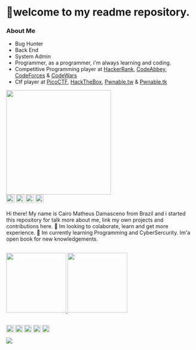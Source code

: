 # 👋welcome to my readme repository.
### About Me

- Bug Hunter
- Back End
- System Admin
- Programmer, as a programmer, i'm always learning and coding.
- Competitive Programming player at <a href="https://www.hackerrank.com/matheusreisd?h_r=internal-search&hr_r=1">HackerRank</a>, <a href="#">CodeAbbey</a>, <a href="https://codeforces.com/profile/caiteteuz">CodeForces</a> &  <a href="#">CodeWars</a>
- Ctf player at <a href="https://picoctf.org/">PicoCTF</a>, <a href="#">HackTheBox</a>,  <a href="#">Pwnable.tw</a> &  <a href="#">Pwnable.tk</a>

[comment]: <> (GIF_OF_MY_FAVORITE_MOVIE_OR_ANIME_)
<div>
<img height="280em" src="https://github.com/matheusreisd/matheusreisd/blob/main/profile_assets/giphy1.gif">
</div>

[comment]: <> (SOCIAL)
<div style="display: inline_block">
<a href="https://mail.google.com/mail/u/0/#inbox?compose=CllgCHrhTrrkcsjcKWlchvpdjMjWWlhRWGbNhVwLqPsrlXPfVktnMhrpTVPlvxLlKTRCSKjNdwL"><img align="center" alt="matheus.reis344512@gmail.com" height=22" src="https://img.shields.io/badge/Gmail-D14836?style=for-the-badge&logo=gmail&logoColor=white"></a>
<a href="https://www.linkedin.com/in/cairo-matheus-5a5539205/"><img align="center" height=22" src="https://img.shields.io/badge/LinkedIn-0077B5?style=for-the-badge&logo=linkedin&logoColor=white"></a>
<a href="#"><img align="center" height=22" src="https://img.shields.io/badge/Reddit-FF4500?style=for-the-badge&logo=reddit&logoColor=white"></a>
<a href="https://github.com/matheusreisd"><img align="center" alt="https://github.com/matheusreisd" height=22" src="https://img.shields.io/badge/GitHub-100000?style=for-the-badge&logo=github&logoColor=white"></a>
</div>

####
Hi there! My name is Cairo Matheus Damasceno from Brazil
and i started this repository for talk more about me, link
my own projects and contributions here. 👀 Im looking to colaborate,
learn and get more experience. 🌱 Im currently learning Programming
and CyberSercurity. Im'a open book for new knowledgements.

##

[comment]: <> (STATUS)
<div>
<a href="https://github.com/matheusreisd/matheusreisd">
<img height="160em" src="https://github-readme-stats.vercel.app/api?username=kir00t&count_private=true&theme=dark">
<img height="160em" src="https://github-readme-stats.vercel.app/api/top-langs/?username=kir00t&layout=compact&theme=dark">
</div>

##
[comment]: <> (BADGES)
<div style="display: inline_block">
<a href="#"><img align="center" height=20" src="https://img.shields.io/badge/Windows-0078D6?style=for-the-badge&logo=windows&logoColor=white"></a>
<a href="#"><img align="center" height=20" src="https://img.shields.io/badge/Arch_Linux-1793D1?style=for-the-badge&logo=arch-linux&logoColor=white"></a>
<a href="#"><img align="center" height=20" src="https://img.shields.io/badge/Shell_Script-121011?style=for-the-badge&logo=gnu-bash&logoColor=white"></a>
<a href="#"><img align="center" height=20" src="https://img.shields.io/badge/Python-14354C?style=for-the-badge&logo=python&logoColor=white"></a>
<a href="#"><img align="center" height=20" src="https://img.shields.io/badge/C-00599C?style=for-the-badge&logo=c&logoColor=white"></a>

<a href="#"><img align="center" heigth="20" src="https://img.shields.io/badge/VIM-%2311AB00.svg?style=for-the-badge&logo=vim&logoColor=white"></a>

##
[comment]: <> (PINNED)
  
